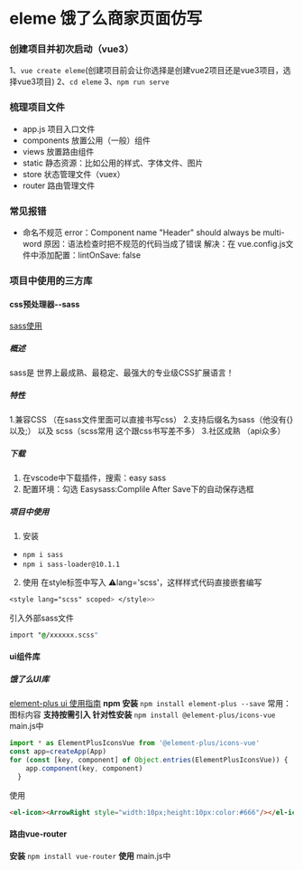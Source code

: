 # eleme 饿了么商家页面仿写
### 创建项目并初次启动（vue3）
1、`vue create eleme`(创建项目前会让你选择是创建vue2项目还是vue3项目，选择vue3项目)
2、`cd eleme`
3、`npm run serve`
### 梳理项目文件
- app.js 项目入口文件
- components 放置公用（一般）组件
- views 放置路由组件
- static 静态资源：比如公用的样式、字体文件、图片
- store 状态管理文件（vuex）
- router 路由管理文件
### 常见报错
- 命名不规范
error：Component name "Header" should always be multi-word
原因：语法检查时把不规范的代码当成了错误
解决：在 vue.config.js文件中添加配置：lintOnSave: false
### 项目中使用的三方库
#### css预处理器--sass
[sass使用](https://blog.csdn.net/weixin_46106512/article/details/124329180)
##### 概述
sass是 世界上最成熟、最稳定、最强大的专业级CSS扩展语言！
##### 特性
1.兼容CSS （在sass文件里面可以直接书写css）
2.支持后缀名为sass（他没有{}以及;） 以及 scss（scss常用 这个跟css书写差不多）
3.社区成熟 （api众多）
##### 下载
1. 在vscode中下载插件，搜索：easy sass
2. 配置环境：勾选 Easysass:Complile After Save下的自动保存选框
##### 项目中使用
1. 安装
- `npm i sass`
- `npm i sass-loader@10.1.1`
2. 使用
在style标签中写入 ⚠️lang='scss'，这样样式代码直接嵌套编写
```css
<style lang="scss" scoped> </style>>
```
引入外部sass文件
```css
import "@/xxxxxx.scss"
```
#### ui组件库
##### 饿了么UI库
[element-plus ui 使用指南](https://element-plus.gitee.io/zh-CN/component/icon.html#%25E5%259B%25BE%25E6%25A0%2587%25E9%259B%2586%25E5%2590%2588)
**npm 安装**
`npm install element-plus --save`
常用：图标内容
**支持按需引入 针对性安装**
`npm install @element-plus/icons-vue`
main.js中
```js
import * as ElementPlusIconsVue from '@element-plus/icons-vue'
const app=createApp(App)
for (const [key, component] of Object.entries(ElementPlusIconsVue)) {
    app.component(key, component)
  }
```
使用
```html
<el-icon><ArrowRight style="width:10px;height:10px:color:#666"/></el-icon>
```
#### 路由vue-router
**安装**
`npm install vue-router`
**使用**
main.js中



